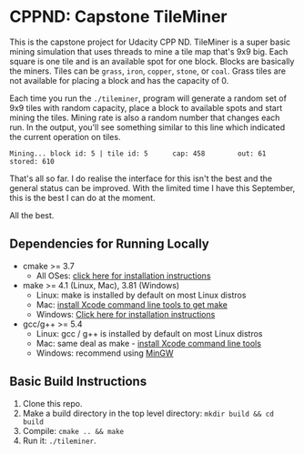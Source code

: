 # CPPND: Capstone TileMiner

This is the capstone project for Udacity CPP ND. TileMiner is a super basic mining simulation that uses threads to mine a tile map that's 9x9 big. Each square is one tile and is an available spot for one block. Blocks are basically the miners. Tiles can be `grass`, `iron`, `copper`, `stone`, or `coal`. Grass tiles are not available for placing a block and has the capacity of 0.

Each time you run the `./tileminer`, program will generate a random set of 9x9 tiles with random capacity, place a block to available spots and start mining the tiles. Mining rate is also a random number that changes each run. In the output, you'll see something similar to this line which indicated the current operation on tiles.

```
Mining... block id: 5 | tile id: 5		cap: 458		out: 61		stored: 610
```

That's all so far. I do realise the interface for this isn't the best and the general status can be improved. With the limited time I have this September, this is the best I can do at the moment.

All the best.

## Dependencies for Running Locally
* cmake >= 3.7
  * All OSes: [click here for installation instructions](https://cmake.org/install/)
* make >= 4.1 (Linux, Mac), 3.81 (Windows)
  * Linux: make is installed by default on most Linux distros
  * Mac: [install Xcode command line tools to get make](https://developer.apple.com/xcode/features/)
  * Windows: [Click here for installation instructions](http://gnuwin32.sourceforge.net/packages/make.htm)
* gcc/g++ >= 5.4
  * Linux: gcc / g++ is installed by default on most Linux distros
  * Mac: same deal as make - [install Xcode command line tools](https://developer.apple.com/xcode/features/)
  * Windows: recommend using [MinGW](http://www.mingw.org/)

## Basic Build Instructions

1. Clone this repo.
2. Make a build directory in the top level directory: `mkdir build && cd build`
3. Compile: `cmake .. && make`
4. Run it: `./tileminer`.
